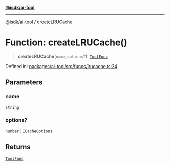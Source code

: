 [**@isdk/ai-tool**](../README.md)

***

[@isdk/ai-tool](../globals.md) / createLRUCache

# Function: createLRUCache()

> **createLRUCache**(`name`, `options`?): [`ToolFunc`](../classes/ToolFunc.md)

Defined in: [packages/ai-tool/src/funcs/lrucache.ts:24](https://github.com/isdk/ai-tool.js/blob/83a1524a1644365964efc043a7a7991d8fd46b49/src/funcs/lrucache.ts#L24)

## Parameters

### name

`string`

### options?

`number` | `ICacheOptions`

## Returns

[`ToolFunc`](../classes/ToolFunc.md)
